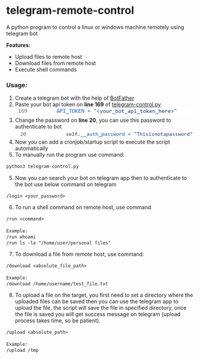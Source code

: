 # telegram-remote-control
A python program to control a linux or windows machine remotely using telegram bot

**Features:**
- Upload files to remote host
- Download files from remote host
- Execute shell commands

### Usage:
1. Create a telegram bot with the help of [BotFather](https://telegram.me/BotFather)
2. Paste your bot api token on **line 169** of [telegram-control.py](https://github.com/ggk570/telegram-remote-control/blob/main/telegram-control.py) 
![auth_token](https://github.com/ggk570/telegram-remote-control/blob/main/Screenshots/api_token.png?raw=true)
3. Change the password on **line 20**, you can use this password to authenticate to bot
![password](https://github.com/ggk570/telegram-remote-control/blob/main/Screenshots/password.png?raw=true)
4. Now you can add a cronjob/startup script to execute the script automatically
5. To manually run the program use command:
```bash
python3 telegram-control.py
```
5. Now you can search your bot on telegram app then to authenticate to the bot use below command on telegram
```
/login <your_password>
```
6. To run a shell command on remote host, use command
```
/run <command>

Example:
/run whoami
/run ls -la "/home/user/personal files"
```
7. To download a file from remote host, use command:
```
/download <absolute_file_path>

Example:
/download /home/username/test_file.txt
```
8. To upload a file on the target, you first need to set a directory where the uploaded files can be saved then you can use the telegram app to upload the file, the script will save the file in specified directory, once the file is saved you will get success message on telegram (upload process takes time, so be patient).
```
/upload <absolute_path>

Example:
/upload /tmp
```

